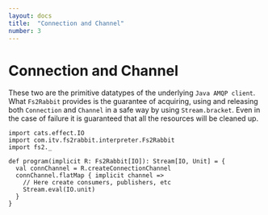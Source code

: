 ```yaml
---
layout: docs
title:  "Connection and Channel"
number: 3
---
```


# Connection and Channel

These two are the primitive datatypes of the underlying `Java AMQP client`. What `Fs2Rabbit` provides is the guarantee of acquiring, using and releasing both `Connection` and `Channel` in a safe way by using `Stream.bracket`. Even in the case of failure it is guaranteed that all the resources will be cleaned up.

```tut:book
import cats.effect.IO
import com.itv.fs2rabbit.interpreter.Fs2Rabbit
import fs2._

def program(implicit R: Fs2Rabbit[IO]): Stream[IO, Unit] = {
  val connChannel = R.createConnectionChannel
  connChannel.flatMap { implicit channel =>
    // Here create consumers, publishers, etc
    Stream.eval(IO.unit)
  }
}
```
